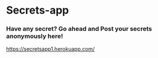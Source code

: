 # Secrets-app
### Have any secret? Go ahead and Post your secrets anonymously here!
https://secretsapp1.herokuapp.com/
